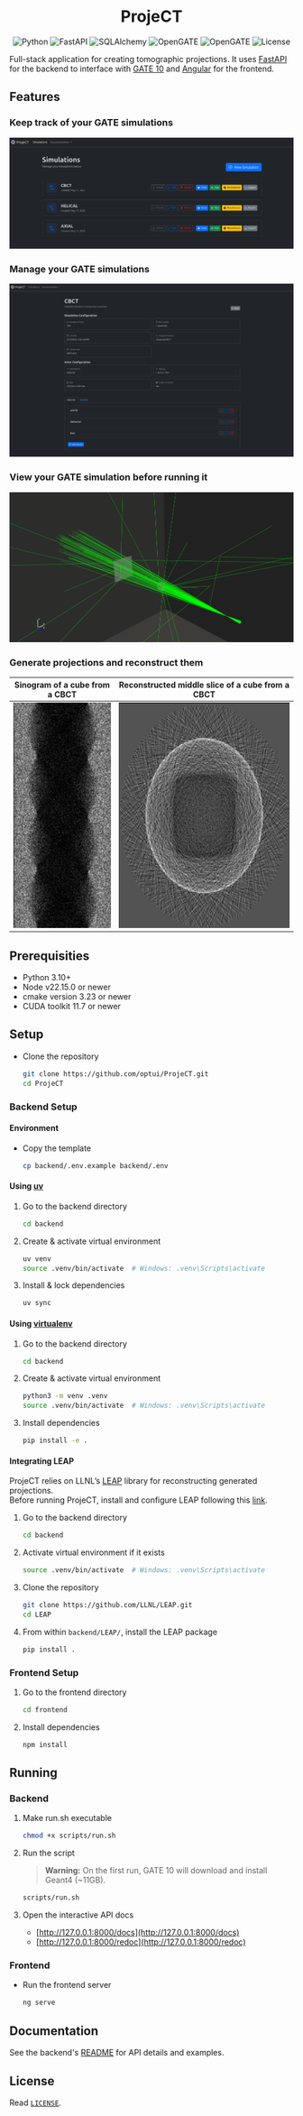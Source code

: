 <h1 align="center">
    ProjeCT
</h1>

<p align="center">
    <img src="https://img.shields.io/badge/Python-3.10+-blue?style=flat&logo=python&logoColor=white" alt="Python"/>
    <img src="https://img.shields.io/badge/FastAPI-0.115.12-009688?style=flat&logo=fastapi&logoColor=white" alt="FastAPI"/>
    <img src="https://img.shields.io/badge/SQLAlchemy-2.0.40-a83254?style=flat&logo=SqlAlchemy" alt="SQLAlchemy"/>
    <img src="https://img.shields.io/badge/OpenGATE-10.0.2-0a3e68?style=flat" alt="OpenGATE"/>
    <img src="https://img.shields.io/badge/Angular-19.2.4-f12286?style=flat&logo=angular" alt="OpenGATE"/>
    <img src="https://img.shields.io/badge/License-GPL--3.0-blue?style=flat" alt="License"/>
</p>

Full-stack application for creating tomographic projections. It uses [FastAPI](https://fastapi.tiangolo.com/) for the backend to interface with [GATE 10](https://github.com/OpenGATE/opengate) and [Angular](https://angular.dev/) for the frontend.

## Features

### Keep track of your GATE simulations

![Screenshot of 3 list items representing simulation names with buttons](./docs/screenshot_1.png)

### Manage your GATE simulations

![Screenshot of a simulation's details plus volumes and sources](./docs/screenshot_2.png)

### View your GATE simulation before running it

![Screenshot of a source emitting rays in a cone shape towards a cube and a flat-panel detector](./docs/screenshot_3.png)

### Generate projections and reconstruct them

|                              Sinogram of a cube from a CBCT                             |                              Reconstructed middle slice of a cube from a CBCT                             |
| :-------------------------------------------------------------------------------------: | :-------------------------------------------------------------------------------------------------------: |
| <img src="./docs/screenshot_4.png" alt="Sinogram of a cube from a CBCT" height="400px"/> | <img src="./docs/screenshot_5.png" alt="Reconstructed middle slice of a cube from a CBCT" height="400px"/> |

## Prerequisities

- Python 3.10+
- Node v22.15.0 or newer
- cmake version 3.23 or newer
- CUDA toolkit 11.7 or newer

## Setup

- Clone the repository

    ```bash
    git clone https://github.com/optui/ProjeCT.git
    cd ProjeCT
    ```

### Backend Setup

#### Environment

- Copy the template

    ```bash
    cp backend/.env.example backend/.env
    ```

#### Using [uv](https://github.com/astral-sh/uv)

1. Go to the backend directory

    ```bash
    cd backend
    ```

2. Create & activate virtual environment

    ```bash
    uv venv
    source .venv/bin/activate  # Windows: .venv\Scripts\activate
    ```

3. Install & lock dependencies

    ```bash
    uv sync
    ```

#### Using [virtualenv](https://virtualenv.pypa.io/en/latest/)

1. Go to the backend directory

    ```bash
    cd backend
    ```

2. Create & activate virtual environment

    ```bash
    python3 -m venv .venv
    source .venv/bin/activate  # Windows: .venv\Scripts\activate
    ```

3. Install dependencies

    ```bash
    pip install -e .
    ```

#### Integrating LEAP

ProjeCT relies on LLNL’s [LEAP](https://github.com/LLNL/LEAP) library for reconstructing generated projections.  
Before running ProjeCT, install and configure LEAP following this [link](https://github.com/LLNL/LEAP/wiki/Installing-LEAP-without-PyTorch).

1. Go to the backend directory

    ```bash
    cd backend
    ```

2. Activate virtual environment if it exists

    ```bash
    source .venv/bin/activate  # Windows: .venv\Scripts\activate
    ```

3. Clone the repository

    ```bash
    git clone https://github.com/LLNL/LEAP.git
    cd LEAP
    ```

4. From within `backend/LEAP/`, install the LEAP package

    ```bash
    pip install .
    ```

### Frontend Setup

1. Go to the frontend directory

    ```bash
    cd frontend
    ```

2. Install dependencies

    ```bash
    npm install
    ```

## Running

### Backend

1. Make run.sh executable

    ```bash
    chmod +x scripts/run.sh
    ```

2. Run the script

    > **Warning:** On the first run, GATE 10 will download and install Geant4 (~11GB).

    ```bash
    scripts/run.sh
    ```

3. Open the interactive API docs

    - [http://127.0.0.1:8000/docs](http://127.0.0.1:8000/docs)
    - [http://127.0.0.1:8000/redoc](http://127.0.0.1:8000/redoc)

### Frontend

- Run the frontend server

    ```bash
    ng serve
    ```

## Documentation

See the backend's [README](./backend/README.md) for API details and examples.

## License

Read [`LICENSE`](LICENSE).
